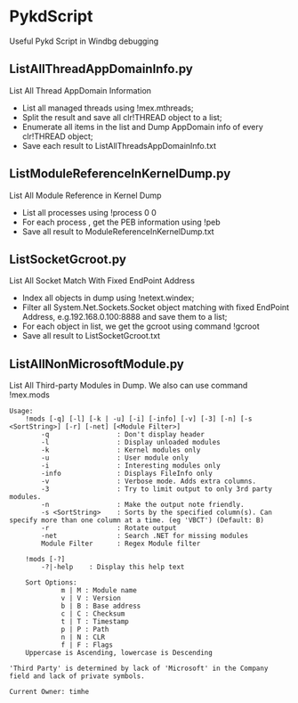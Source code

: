# PykdScript
Useful Pykd Script in Windbg debugging

## ListAllThreadAppDomainInfo.py
List All Thread AppDomain Information

- List all managed threads using !mex.mthreads;
- Split the result and save all clr!THREAD object to a list;
- Enumerate all items in the list and Dump AppDomain info of every clr!THREAD object;
- Save each result to ListAllThreadsAppDomainInfo.txt

[^Dependency extension]: [MEX](https://www.microsoft.com/en-us/download/details.aspx?id=53304)

## ListModuleReferenceInKernelDump.py
List All Module Reference in Kernel Dump

- List all processes using !process 0 0
- For each process , get the PEB information using !peb
- Save all result to ModuleReferenceInKernelDump.txt

## ListSocketGcroot.py
List All Socket Match With Fixed EndPoint Address

- Index all objects in dump using !netext.windex;
- Filter all System.Net.Sockets.Socket object matching with fixed EndPoint Address, e.g.192.168.0.100:8888 and save them to a list;
- For each object in list, we get the gcroot using command !gcroot
- Save all result to ListSocketGcroot.txt

[^Dependency extension]: [NETEXT](https://github.com/rodneyviana/netext)

## ListAllNonMicrosoftModule.py
List All Third-party Modules in Dump. We also can use command !mex.mods 

```
Usage:
    !mods [-q] [-l] [-k | -u] [-i] [-info] [-v] [-3] [-n] [-s <SortString>] [-r] [-net] [<Module Filter>] 
        -q                 : Don't display header
        -l                 : Display unloaded modules
        -k                 : Kernel modules only
        -u                 : User module only
        -i                 : Interesting modules only
        -info              : Displays FileInfo only
        -v                 : Verbose mode. Adds extra columns.
        -3                 : Try to limit output to only 3rd party modules.
        -n                 : Make the output note friendly.
        -s <SortString>    : Sorts by the specified column(s). Can specify more than one column at a time. (eg 'VBCT') (Default: B)
        -r                 : Rotate output
        -net               : Search .NET for missing modules
        Module Filter      : Regex Module filter

    !mods [-?] 
        -?|-help    : Display this help text

    Sort Options:
             m | M : Module name
             v | V : Version
             b | B : Base address
             c | C : Checksum
             t | T : Timestamp
             p | P : Path
             n | N : CLR
             f | F : Flags
    Uppercase is Ascending, lowercase is Descending

'Third Party' is determined by lack of 'Microsoft' in the Company field and lack of private symbols.

Current Owner: timhe
```

